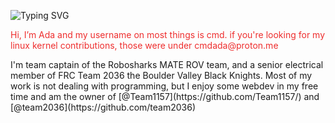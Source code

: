 ![Typing SVG](https://readme-typing-svg.demolab.com/?lines=Professional+Nerd;Bad+at+explaining+things)
<p style="color: #ee2e2e;">Hi, I’m Ada and my username on most things is cmd. if you're looking for my linux kernel contributions, those were under cmdada@proton.me</p>
I'm team captain of the Robosharks MATE ROV team, and a senior electrical member of FRC Team 2036 the Boulder Valley Black Knights.
Most of my work is not dealing with programming, but I enjoy some webdev in my free time and am the owner of [@Team1157](https://github.com/Team1157/) and [@team2036](https://github.com/team2036)

<!---
--->
